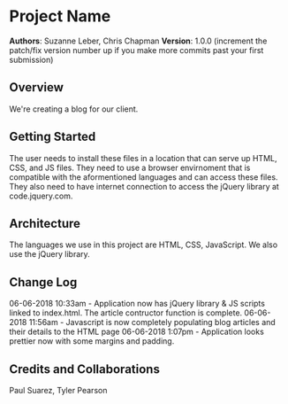 # Project Name

**Authors**: Suzanne Leber, Chris Chapman
**Version**: 1.0.0 (increment the patch/fix version number up if you make more commits past your first submission)

## Overview
<!-- Provide a high level overview of what this application is and why you are building it, beyond the fact that it's an assignment for a Code Fellows 301 class. (i.e. What's your problem domain?) -->
We're creating a blog for our client.

## Getting Started
<!-- What are the steps that a user must take in order to build this app on their own machine and get it running? -->
The user needs to install these files in a location that can serve up HTML, CSS, and JS files. They need to use a browser envirnoment that is compatible with the aformentioned languages and can access these files. They also need to have internet connection to access the jQuery library at code.jquery.com.

## Architecture
<!-- Provide a detailed description of the application design. What technologies (languages, libraries, etc) you're using, and any other relevant design information. -->
The languages we use in this project are HTML, CSS, JavaScript. We also use the jQuery library. 

## Change Log
<!-- Use this are to document the iterative changes made to your application as each feature is successfully implemented. Use time stamps. Here's an examples:

01-01-2001 4:59pm - Application now has a fully-functional express server, with GET and POST routes for the book resource. -->
06-06-2018 10:33am - Application now has jQuery library & JS scripts linked to index.html. The article contructor function is complete.
06-06-2018 11:56am - Javascript is now completely populating blog articles and their details to the HTML page
06-06-2018 1:07pm - Application looks prettier now with some margins and padding.

## Credits and Collaborations
<!-- Give credit (and a link) to other people or resources that helped you build this application. -->
Paul Suarez, Tyler Pearson
